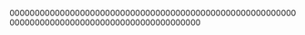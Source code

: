 
00000000000000000000000000000000000000000000000000000000000000000000000000000000000000000000000






















